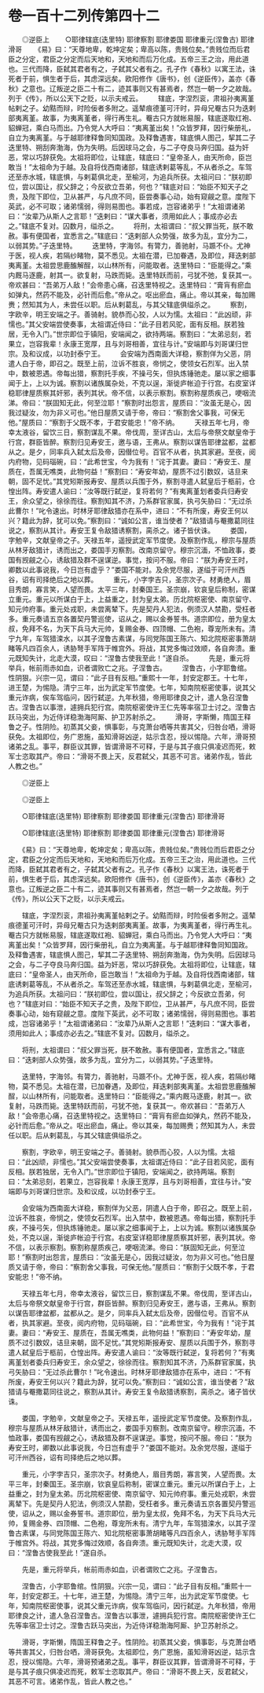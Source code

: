 # 卷一百十二列传第四十二

　　◎逆臣上 　　○耶律辖底(迭里特) 耶律察割 耶律娄国 耶律重元(涅鲁古) 耶律滑哥 　　《易》曰：“天尊地卑，乾坤定矣；卑高以陈，贵贱位矣。”贵贱位而后君臣之分定，君臣之分定而后天地和，天地和而后万化成。五帝三王之治，用此道也。三代而降，臣弑其君者有之，子弑其父者有之。孔子作《春秋》以寓王法，诛死者于前，惧生者于后，其虑深远矣。欧阳修作《唐书》，创《逆臣传》，盖亦《春秋》之意也。辽叛逆之臣二十有二，迹其事则又有甚焉者，然岂一朝一夕之故哉。列于《传》，所以公天下之贬，以示夫戒云。 　　辖底，字涅烈衮，肃祖孙夷离堇帖剌之子。幼黠而辩，时险佞者多附之。遥辇痕德堇可汗时，异母兄罨古只为迭剌部夷离堇。故事，为夷离堇者，得行再生礼。罨古只方就帐易服，辖底遂取红袍、貂蝉冠，乘白马而出。乃令党人大呼曰：“夷离堇出矣！”众皆罗拜，因行柴册礼，自立为夷离堇。与于越耶律释鲁同知国政。及释鲁遇害，辖底惧人图己，挈其二子迭里特、朔刮奔渤海，伪为失明。后因球马之会，与二子夺良马奔归国。益为奸恶，常以巧辞获免。太祖将即位，让辖底，辖底曰：“皇帝圣人，由天所命，臣岂敢当！”太祖命为于越。及自将伐西南诸部，辖底诱剌葛等乱，不从者杀之。车驾还至赤水城，辖底惧，与剌葛俱北走，至榆河，为追兵所获。太祖问曰：“朕初即位，尝以国让，叔父辞之；今反欲立吾弟，何也？”辖底对曰：“始臣不知天子之贵，及陛下即位，卫从甚严，与凡庶不同，臣尝奏事心动，始有窥觎之意。度陛下英武，必不可取；诸弟懦弱，得则易图也。事若成，岂容诸弟乎！”太祖谓诸弟曰：“汝辈乃从斯人之言耶！”迭剌曰：“谋大事者，须用如此人；事成亦必去之。”辖底不复对。囚数月，缢杀之。 　　将刑，太祖谓曰：“叔父罪当死，朕不敢赦。事有便国者，宜悉言之。”辖底曰：“迭剌部人众势强，故多为乱，宜分为二，以弱其势。”子迭里特。 　　迭里特，字海邻。有膂力，善驰射，马踬不仆。尤神于医，视人疾，若隔纱睹物，莫不悉见。太祖在潜，已加眷遇，及即位，拜迭剌部夷离堇。太祖尝思鹿醢解酲，以山林所有，问能取者。迭里特曰：“臣能得之。”乘内厩马逐鹿，射其一。欲复射，马跌而毙。迭里特跃而前，弓犹不弛，复获其一。帝欢甚曰：“吾弟万人敌！”会帝患心痛，召迭里特视之。迭里特曰：“膏肓有瘀血如弹丸，然药不能及，必针而后愈。”帝从之。呕出瘀血，痛止。帝以其亲，每加赐赉；然知其为人，未尝任以职。后从剌葛乱，与其父辖底俱缢杀之。 　　察割，字欧辛，明王安端之子。善骑射。貌恭而心狡，人以为懦。太祖曰：“此凶顽，非懦也。”其父安端尝使奏事，太祖谓近侍曰：“此子目若风驼，面有反相。朕若独居，无令入门。”世宗即位于镇阳，安端闻之，欲持两端。察割曰：“太弟忌刻，若果立，岂容我辈！永康王宽厚，且与刘哥相善，宜往与计。”安端即与刘哥谋归世宗。及和议成，以功封泰宁王。 　　会安端为西南面大详稳，察割佯为父恶，阴遣人白于帝，即召之。既至上前，泣诉不胜哀，帝悯之，使领女石烈军。出入禁中，数被恩遇。帝每出猎，察割托手疾，不操弓矢，但执炼锤驰走。屡以家之细事闻于上，上以为诚。察割以诸族属杂处，不克以逞，渐徙庐帐迫于行宫。右皮室详稳耶律屋质察其奸邪，表列其状。帝不信，以表示察割。察割称屋质疾己，哽咽流涕。帝曰：“朕固知无此，何至泣耶！”察割时出怨言，屋质曰：“汝虽无是心，因我过疑汝，勿为非义可也。”他日屋质又请于帝，帝曰：“察割舍父事我，可保无他。”屋质曰：“察割于父既不孝，于君安能忠！”帝不纳。 　　天禄五年七月，帝幸太液谷，留饮三日，察割谋乱不果。帝伐周，至详古山，太后与帝祭文献皇帝于行宫，群臣皆醉。察割归见寿安王，邀与语，王弗从。察割以谋告耶律盆都，盆都从之。是夕，同率兵入弑太后及帝，因僣位号。百官不从者，执其家避。至夜，阅内府物，见码瑙碗，曰：“此希世宝，今为我有！”诧于其妻。妻曰：“寿安王、屋质在，吾属无噍类，此物何益！”察割曰：“寿安年幼，屋质不过引数奴，诘旦来朝，固不足忧。”其党矧斯报寿安、屋质以兵围于外，察割寻遣人弑皇后于柩前，仓惶出阵。寿安遣人谕曰：“汝等既行弑逆，复将若何？”有夷离堇划者委兵归寿安王，余众望之，徐徐而往。察割知其不济，乃系群官家属，执弓矢胁曰：“无过杀此曹尔！”叱令速出。时林牙耶律敌猎亦在系中，进曰：“不有所废，寿安王何以兴？籍此为辞，犹可以免。”察割曰：“诚如公言，谁当使者？”敌猎请与罨撒葛同往说之，察割从其计。寿安王复令敌猎诱察割，脔杀之。诸子皆伏诛。 　　娄国，字勉辛，文献皇帝之子。天禄五年，遥授武定军节度使。及察割作乱，穆宗与屋质从林牙敌猎计，诱而出之，娄国手刃察割。改南京留守。穆宗沉湎，不恤政事，娄国有觊觎之心，诱敌猎及群不逞谋逆。事觉，按问不服。帝曰：“朕为寿安王时，卿数以此事说我，今日岂有虚乎？”娄国不能对。及余党尽服，遂缢于可汗州西谷，诏有司择绝后之地以葬。 　　重元，小字孛吉只，圣宗次子。材勇绝人，眉目秀朗，寡言笑，人望而畏。太平三年，封秦国王。圣宗崩，钦哀皇后称制，密谋立重元。重元以所谋白于上，上益重之，封为皇太弟。历北院枢密使、南京留守、知元帅府事。重元处戎职，未尝离辇下。先是契丹人犯法，例须汉人禁勘，受枉者多。重元奏请五京各置契丹警巡使，诏从之，赐以金券誓书。道宗即位，册为皇太叔，免拜不名，为天下兵马大元帅，复赐金券、四顶帽、二色袍，尊宠所未有。清宁九年，车驾猎滦水，以其子涅鲁古素谋，与同党陈国王陈六、知北院枢密事萧胡睹等凡四百余人，诱胁弩手军阵于帷宫外。将战，其党多悔过效顺，各自奔溃。重元既知失计，北走大漠，叹曰：“涅鲁古使我至此！”遂自杀。 　　先是，重元将举兵，帐前雨赤如血，识者谓败亡之兆。子涅鲁古。 　　涅鲁古，小字耶鲁绾。性阴狠。兴宗一见，谓曰：“此子目有反相。”重熙十一年，封安定郡王。十七年，进王楚，为惕隐。清宁三年，出为武定军节度使。七年，知南院枢密使事，说其父重元诈病，俟车驾临问，因行弑逆。九年秋猎，帝用耶律良之计，遣人急召涅鲁古。涅鲁古以事泄，遽拥兵犯行宫。南院枢密使许王仁先等率宿卫士讨之。涅鲁古跃马突出，为近侍详稳渤海阿厮、护卫苏射杀之。 　　滑哥，字斯懒，隋国王释鲁之子。性阴险。初蒸其父妾，惧事彰，与克萧台哂等共害其父，归咎台哂，滑哥获免。太祖即位，务广恩施，虽知滑哥凶逆，姑示含忍，授以惕隐。六年，滑哥预诸弟之乱。事平，群臣议其罪，皆谓滑哥不可释，于是与其子痕只俱凌迟而死，敕军士恣取其产。帝曰：“滑哥不畏上天，反君弑父，其恶不可言。诸弟作乱，皆此人教之也。”

　　◎逆臣上

　　◎逆臣上

　　○耶律辖底(迭里特) 耶律察割 耶律娄国 耶律重元(涅鲁古) 耶律滑哥

　　○耶律辖底(迭里特) 耶律察割 耶律娄国 耶律重元(涅鲁古) 耶律滑哥

　　《易》曰：“天尊地卑，乾坤定矣；卑高以陈，贵贱位矣。”贵贱位而后君臣之分定，君臣之分定而后天地和，天地和而后万化成。五帝三王之治，用此道也。三代而降，臣弑其君者有之，子弑其父者有之。孔子作《春秋》以寓王法，诛死者于前，惧生者于后，其虑深远矣。欧阳修作《唐书》，创《逆臣传》，盖亦《春秋》之意也。辽叛逆之臣二十有二，迹其事则又有甚焉者，然岂一朝一夕之故哉。列于《传》，所以公天下之贬，以示夫戒云。

　　辖底，字涅烈衮，肃祖孙夷离堇帖剌之子。幼黠而辩，时险佞者多附之。遥辇痕德堇可汗时，异母兄罨古只为迭剌部夷离堇。故事，为夷离堇者，得行再生礼。罨古只方就帐易服，辖底遂取红袍、貂蝉冠，乘白马而出。乃令党人大呼曰：“夷离堇出矣！”众皆罗拜，因行柴册礼，自立为夷离堇。与于越耶律释鲁同知国政。及释鲁遇害，辖底惧人图己，挈其二子迭里特、朔刮奔渤海，伪为失明。后因球马之会，与二子夺良马奔归国。益为奸恶，常以巧辞获免。太祖将即位，让辖底，辖底曰：“皇帝圣人，由天所命，臣岂敢当！”太祖命为于越。及自将伐西南诸部，辖底诱剌葛等乱，不从者杀之。车驾还至赤水城，辖底惧，与剌葛俱北走，至榆河，为追兵所获。太祖问曰：“朕初即位，尝以国让，叔父辞之；今反欲立吾弟，何也？”辖底对曰：“始臣不知天子之贵，及陛下即位，卫从甚严，与凡庶不同，臣尝奏事心动，始有窥觎之意。度陛下英武，必不可取；诸弟懦弱，得则易图也。事若成，岂容诸弟乎！”太祖谓诸弟曰：“汝辈乃从斯人之言耶！”迭剌曰：“谋大事者，须用如此人；事成亦必去之。”辖底不复对。囚数月，缢杀之。

　　将刑，太祖谓曰：“叔父罪当死，朕不敢赦。事有便国者，宜悉言之。”辖底曰：“迭剌部人众势强，故多为乱，宜分为二，以弱其势。”子迭里特。

　　迭里特，字海邻。有膂力，善驰射，马踬不仆。尤神于医，视人疾，若隔纱睹物，莫不悉见。太祖在潜，已加眷遇，及即位，拜迭剌部夷离堇。太祖尝思鹿醢解酲，以山林所有，问能取者。迭里特曰：“臣能得之。”乘内厩马逐鹿，射其一。欲复射，马跌而毙。迭里特跃而前，弓犹不弛，复获其一。帝欢甚曰：“吾弟万人敌！”会帝患心痛，召迭里特视之。迭里特曰：“膏肓有瘀血如弹丸，然药不能及，必针而后愈。”帝从之。呕出瘀血，痛止。帝以其亲，每加赐赉；然知其为人，未尝任以职。后从剌葛乱，与其父辖底俱缢杀之。

　　察割，字欧辛，明王安端之子。善骑射。貌恭而心狡，人以为懦。太祖曰：“此凶顽，非懦也。”其父安端尝使奏事，太祖谓近侍曰：“此子目若风驼，面有反相。朕若独居，无令入门。”世宗即位于镇阳，安端闻之，欲持两端。察割曰：“太弟忌刻，若果立，岂容我辈！永康王宽厚，且与刘哥相善，宜往与计。”安端即与刘哥谋归世宗。及和议成，以功封泰宁王。

　　会安端为西南面大详稳，察割佯为父恶，阴遣人白于帝，即召之。既至上前，泣诉不胜哀，帝悯之，使领女石烈军。出入禁中，数被恩遇。帝每出猎，察割托手疾，不操弓矢，但执炼锤驰走。屡以家之细事闻于上，上以为诚。察割以诸族属杂处，不克以逞，渐徙庐帐迫于行宫。右皮室详稳耶律屋质察其奸邪，表列其状。帝不信，以表示察割。察割称屋质疾己，哽咽流涕。帝曰：“朕固知无此，何至泣耶！”察割时出怨言，屋质曰：“汝虽无是心，因我过疑汝，勿为非义可也。”他日屋质又请于帝，帝曰：“察割舍父事我，可保无他。”屋质曰：“察割于父既不孝，于君安能忠！”帝不纳。

　　天禄五年七月，帝幸太液谷，留饮三日，察割谋乱不果。帝伐周，至详古山，太后与帝祭文献皇帝于行宫，群臣皆醉。察割归见寿安王，邀与语，王弗从。察割以谋告耶律盆都，盆都从之。是夕，同率兵入弑太后及帝，因僣位号。百官不从者，执其家避。至夜，阅内府物，见码瑙碗，曰：“此希世宝，今为我有！”诧于其妻。妻曰：“寿安王、屋质在，吾属无噍类，此物何益！”察割曰：“寿安年幼，屋质不过引数奴，诘旦来朝，固不足忧。”其党矧斯报寿安、屋质以兵围于外，察割寻遣人弑皇后于柩前，仓惶出阵。寿安遣人谕曰：“汝等既行弑逆，复将若何？”有夷离堇划者委兵归寿安王，余众望之，徐徐而往。察割知其不济，乃系群官家属，执弓矢胁曰：“无过杀此曹尔！”叱令速出。时林牙耶律敌猎亦在系中，进曰：“不有所废，寿安王何以兴？籍此为辞，犹可以免。”察割曰：“诚如公言，谁当使者？”敌猎请与罨撒葛同往说之，察割从其计。寿安王复令敌猎诱察割，脔杀之。诸子皆伏诛。

　　娄国，字勉辛，文献皇帝之子。天禄五年，遥授武定军节度使。及察割作乱，穆宗与屋质从林牙敌猎计，诱而出之，娄国手刃察割。改南京留守。穆宗沉湎，不恤政事，娄国有觊觎之心，诱敌猎及群不逞谋逆。事觉，按问不服。帝曰：“朕为寿安王时，卿数以此事说我，今日岂有虚乎？”娄国不能对。及余党尽服，遂缢于可汗州西谷，诏有司择绝后之地以葬。

　　重元，小字孛吉只，圣宗次子。材勇绝人，眉目秀朗，寡言笑，人望而畏。太平三年，封秦国王。圣宗崩，钦哀皇后称制，密谋立重元。重元以所谋白于上，上益重之，封为皇太弟。历北院枢密使、南京留守、知元帅府事。重元处戎职，未尝离辇下。先是契丹人犯法，例须汉人禁勘，受枉者多。重元奏请五京各置契丹警巡使，诏从之，赐以金券誓书。道宗即位，册为皇太叔，免拜不名，为天下兵马大元帅，复赐金券、四顶帽、二色袍，尊宠所未有。清宁九年，车驾猎滦水，以其子涅鲁古素谋，与同党陈国王陈六、知北院枢密事萧胡睹等凡四百余人，诱胁弩手军阵于帷宫外。将战，其党多悔过效顺，各自奔溃。重元既知失计，北走大漠，叹曰：“涅鲁古使我至此！”遂自杀。

　　先是，重元将举兵，帐前雨赤如血，识者谓败亡之兆。子涅鲁古。

　　涅鲁古，小字耶鲁绾。性阴狠。兴宗一见，谓曰：“此子目有反相。”重熙十一年，封安定郡王。十七年，进王楚，为惕隐。清宁三年，出为武定军节度使。七年，知南院枢密使事，说其父重元诈病，俟车驾临问，因行弑逆。九年秋猎，帝用耶律良之计，遣人急召涅鲁古。涅鲁古以事泄，遽拥兵犯行宫。南院枢密使许王仁先等率宿卫士讨之。涅鲁古跃马突出，为近侍详稳渤海阿厮、护卫苏射杀之。

　　滑哥，字斯懒，隋国王释鲁之子。性阴险。初蒸其父妾，惧事彰，与克萧台哂等共害其父，归咎台哂，滑哥获免。太祖即位，务广恩施，虽知滑哥凶逆，姑示含忍，授以惕隐。六年，滑哥预诸弟之乱。事平，群臣议其罪，皆谓滑哥不可释，于是与其子痕只俱凌迟而死，敕军士恣取其产。帝曰：“滑哥不畏上天，反君弑父，其恶不可言。诸弟作乱，皆此人教之也。”